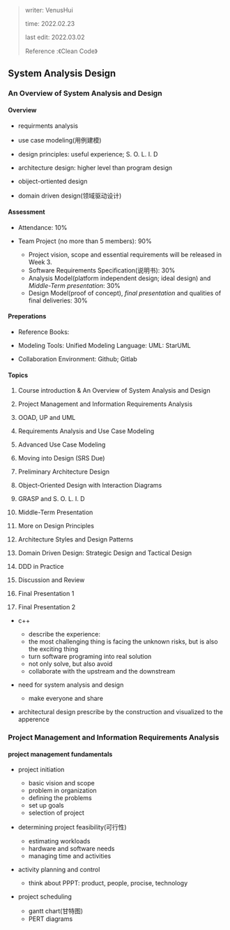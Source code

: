 > writer: VenusHui
>  
> time: 2022.02.23
>  
> last edit: 2022.03.02
>
> Reference :《Clean Code》

## System Analysis Design

### An Overview of System Analysis and Design

#### Overview

* requirments analysis

* use case modeling(用例建模)

* design principles: useful experience; S. O. L. I. D

* architecture design: higher level than program design

* obiject-ortiented design

* domain driven design(领域驱动设计)

#### Assessment

* Attendance: 10%

* Team Project (no more than 5 members): 90%

  + Project vision, scope and essential requirements will be released in Week 3.
  + Software Requirements Specification(说明书): 30%
  + Analysis Model(platform independent design; ideal design) and *Middle-Term presentation*: 30%
  + Design Model(proof of concept), *final presentation* and qualities of final deliveries: 30%

#### Preperations

* Reference Books: 

* Modeling Tools: Unified Modeling Language: UML: StarUML

* Collaboration Environment: Github; Gitlab

#### Topics

01. Course introduction & An Overview of System Analysis and Design

02. Project Management and Information Requirements Analysis

03. OOAD, UP and UML

04. Requirements Analysis and Use Case Modeling

05. Advanced Use Case Modeling

06. Moving into Design (SRS Due)

07. Preliminary Architecture Design

08. Object-Oriented Design with Interaction Diagrams

09. GRASP and S. O. L. I. D

10. Middle-Term Presentation

11. More on Design Principles

12. Architecture Styles and Design Patterns

13. Domain Driven Design: Strategic Design and Tactical Design

14. DDD in Practice

15. Discussion and Review

16. Final Presentation 1

17. Final Presentation 2

* c++
  + describe the experience: 
  + the most challenging thing is facing the unknown risks, but is also the exciting thing
  + turn software programing into real solution
  + not only solve, but also avoid
  + collaborate with the upstream and the downstream

* need for system analysis and design
  + make everyone and share

* architectural design prescribe by the construction and visualized to the apperence

### Project Management and Information Requirements Analysis

#### project management fundamentals

* project initiation
  + basic vision and scope
  + problem in organization
  + defining the problems
  + set up goals
  + selection of project

* determining project feasibility(可行性)
  + estimating workloads
  + hardware and software needs
  + managing time and activities

* activity planning and control
  + think about PPPT: product, people, procise, technology

* project scheduling
  + gantt chart(甘特图)
  + PERT diagrams
